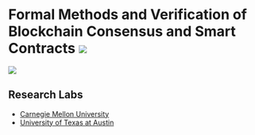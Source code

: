 # Formal Methods and Verification of Blockchain Consensus and Smart Contracts ![](https://img.shields.io/badge/-Live-brightgreen)
![](https://img.shields.io/badge/Batch-Ph.D-green) <br/>

## Research Labs
- [Carnegie Mellon University](https://csd.cmu.edu/research/research-areas/formal-methods)
- [University of Texas at Austin](https://www.cs.utexas.edu/research/formal-methods)
